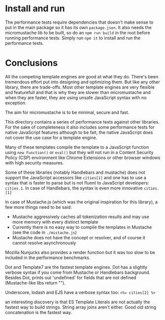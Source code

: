 # Install and run

The performance tests require dependencies that doesn't make sense to put in the
main package so it has its own `package.json`.
It also needs the micromustache lib to be built, so do an `npm run build` in the
root before running performance tests.
Simply run `npm it` to install and run the performance tests.

# Conclusions

All the competing template engines are good at what they do.
There's been tremendous effort put into designing and optimizing them.
But like any other library, there are trade-offs.
Most other template engines are very flexible and featurefull and that is why
they are slower than micromustache and when they are faster, they are using
unsafe JavaScript syntax with no exception.

The aim for micromustache is to be minimal, secure and fast.

This directory contains a series of performance tests against other libraries.
For the sake of completeness it also includes some performance tests for native
JavaScript features although to be fait, the native JavaScript does not cover
the use case for a template engine.

Many of these templates compile the template to a JavaScript function using
`new Function()` or `eval()` but they will not run in a Content Security Policy
(CSP) environment like Chrome Extensions or other browser windows with high
security measures.

Some of these libraries (notably Handlebars and mustache) does not support the
JavaScript accessors like `cities[1]` and one has to use a syntax that is faster
to parse but is not fluent to JavaScript developers: `cities.1`.
In case of Handlebars, the syntax is even more innovative `cities.[1]`

In case of Mustache.js (which was the original inspiration for this library), a
few more things need to be said:

* Mustache aggressively caches all tokenization results and may use more memory
with every distinct template
* Currently there is no easy way to compile the templates in Mustache (see the
code in `./mistache.js`)
* Mustache does not have the concept or resolver, and of course it cannot
resolve asynchronously

Mozilla Nunjucks also provides a render function but it was too slow to be
included in the performance benchmarks.

Dot and Template7 are the fastest template engines. Dot has a slightly verbose
syntax if you come from Mustache or Handlebars background. Besides Dot, prints
out 'undefined' for fields that are not defined (Mustache-like libs return "").

Underscore, lodash and EJS have a verbose syntax too: `<%= cities[2] %>`

an interesting discovery is that ES Template Literals are not actually the
fastest way to build strings.
String array joins aren't either. Good old string concatenation is the fastest way.
